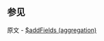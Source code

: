 ## 参见

原文 - [$addFields (aggregation)]( https://docs.mongodb.com/manual/reference/operator/aggregation/addFields/ )

